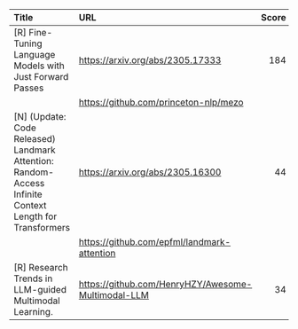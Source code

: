 | Title                                                                                                  | URL                                                |   Score | Date                |
|:-------------------------------------------------------------------------------------------------------|:---------------------------------------------------|--------:|:--------------------|
| [R] Fine-Tuning Language Models with Just Forward Passes                                               | https://arxiv.org/abs/2305.17333                   |     184 | 2023-05-31 09:03:27 |
|                                                                                                        | https://github.com/princeton-nlp/mezo              |         |                     |
| [N] (Update: Code Released) Landmark Attention: Random-Access Infinite Context Length for Transformers | https://arxiv.org/abs/2305.16300                   |      44 | 2023-05-31 08:56:37 |
|                                                                                                        | https://github.com/epfml/landmark-attention        |         |                     |
| [R] Research Trends in LLM-guided Multimodal Learning.                                                 | https://github.com/HenryHZY/Awesome-Multimodal-LLM |      34 | 2023-06-01 05:42:46 |